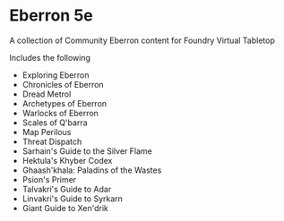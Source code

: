 # Eberron 5e

A collection of Community Eberron content for Foundry Virtual Tabletop

Includes the following

- Exploring Eberron
- Chronicles of Eberron
- Dread Metrol
- Archetypes of Eberron
- Warlocks of Eberron
- Scales of Q'barra
- Map Perilous
- Threat Dispatch
- Sarhain's Guide to the Silver Flame
- Hektula's Khyber Codex
- Ghaash'khala: Paladins of the Wastes
- Psion's Primer
- Talvakri's Guide to Adar
- Linvakri's Guide to Syrkarn
- Giant Guide to Xen'drik
